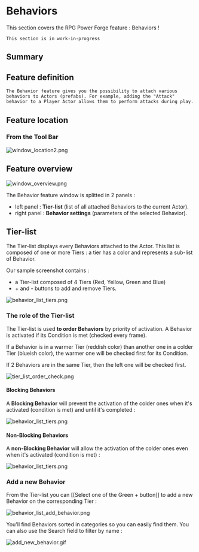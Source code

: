 # Behaviors

This section covers the RPG Power Forge feature : Behaviors !

```admonish warning title="Working, working ..."
This section is in work-in-progress
```

## Summary

## Feature definition
```admonish summary title="Behavior"
The Behavior feature gives you the possibility to attach various behaviors to Actors (prefabs). For example, adding the "Attack" behavior to a Player Actor allows them to perform attacks during play.
```

## Feature location

### From the Tool Bar

![window_location2.png](../../../../../../media/user_manual/game_mecanics/behaviors/feature_location_toolbar.png)

## Feature overview

![window_overview.png](../../../../../../media/user_manual/game_mecanics/behaviors/window_overview.png)

The Behavior feature window is splitted in 2 panels :
* left panel : **Tier-list** (list of all attached Behaviors to the current Actor).
* right panel : **Behavior settings** (parameters of the selected Behavior).

## Tier-list

The Tier-list displays every Behaviors attached to the Actor. This list is composed of one or more Tiers : a tier has a color and represents a sub-list of Behavior.

Our sample screenshot contains :
 * a Tier-list composed of 4 Tiers (Red, Yellow, Green and Blue)
 * \+ and \- buttons to add and remove Tiers.

![behavior_list_tiers.png](../../../../../../media/user_manual/game_mecanics/behaviors/behavior_list_tiers.png)

### The role of the Tier-list

The Tier-list is used **to order Behaviors** by priority of activation. A Behavior is activated if its Condition is met (checked every frame).

If a Behavior is in a warmer Tier (reddish color) than another one in a colder Tier (blueish color), the warmer one will be checked first for its Condition.

If 2 Behaviors are in the same Tier, then the left one will be checked first.

![tier_list_order_check.png](../../../../../../media/user_manual/game_mecanics/behaviors/tier_list_order_check.png)

#### Blocking Behaviors

A **Blocking Behavior** will prevent the activation of the colder ones when it's activated (condition is met) and until it's completed :

![behavior_list_tiers.png](../../../../../../media/user_manual/game_mecanics/behaviors/explanation_block_behaviors.gif)

#### Non-Blocking Behaviors

A **non-Blocking Behavior** will allow the activation of the colder ones even when it's activated (condition is met) :

![behavior_list_tiers.png](../../../../../../media/user_manual/game_mecanics/behaviors/explanation_non_block_behaviors.gif)


### Add a new Behavior

From the Tier-list you can [[Select one of the Green + button]] to add a new Behavior on the corresponding Tier :

![behavior_list_add_behavior.png](../../../../../../media/user_manual/game_mecanics/behaviors/behavior_list_add_behavior.png)

You'll find Behaviors sorted in categories so you can easily find them. You can also use the Search field to filter by name :

![add_new_behavior.gif](../../../../../../media/user_manual/game_mecanics/behaviors/add_new_behavior.gif)